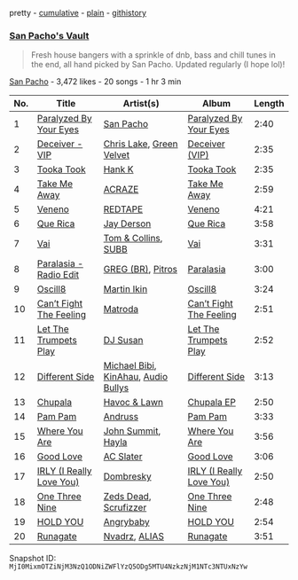 pretty - [cumulative](/playlists/cumulative/7guXu2Tdl1ClO7m2Dpe7iA.md) - [plain](/playlists/plain/7guXu2Tdl1ClO7m2Dpe7iA) - [githistory](https://github.githistory.xyz/mackorone/spotify-playlist-archive/blob/main/playlists/plain/7guXu2Tdl1ClO7m2Dpe7iA)

### [San Pacho's Vault](https://open.spotify.com/playlist/7guXu2Tdl1ClO7m2Dpe7iA)

> Fresh house bangers with a sprinkle of dnb, bass and chill tunes in the end, all hand picked by San Pacho\. Updated regularly \(I hope lol\)!

[San Pacho](https://open.spotify.com/user/tt8cs1rcaxzr3ge0jikfmurfk) - 3,472 likes - 20 songs - 1 hr 3 min

| No. | Title | Artist(s) | Album | Length |
|---|---|---|---|---|
| 1 | [Paralyzed By Your Eyes](https://open.spotify.com/track/5hEet4S4TiD6zw0C9ekzdt) | [San Pacho](https://open.spotify.com/artist/5jBerZvTAajwYvdxt3UhgU) | [Paralyzed By Your Eyes](https://open.spotify.com/album/1kpcos1H8BuZHaauZAMMIg) | 2:40 |
| 2 | [Deceiver \- VIP](https://open.spotify.com/track/39aowVnxyzMDZOmrgsN4MU) | [Chris Lake](https://open.spotify.com/artist/5Igpc9iLZ3YGtKeYfSrrOE), [Green Velvet](https://open.spotify.com/artist/3ABaec4jjl95VqmG1iD4k2) | [Deceiver \(VIP\)](https://open.spotify.com/album/0ZoupfyYTGUYKWTaZ8rymq) | 2:35 |
| 3 | [Tooka Took](https://open.spotify.com/track/4hDZeZoePIY3y0TPboLZGV) | [Hank K](https://open.spotify.com/artist/7e6V4iJruHMPbTniZOeITW) | [Tooka Took](https://open.spotify.com/album/3mRtyiU58ph2NrrDFndGX6) | 2:35 |
| 4 | [Take Me Away](https://open.spotify.com/track/1EXDjOpV3Lbiv8CzJ7caHs) | [ACRAZE](https://open.spotify.com/artist/4pnp4w9g30yLfVIAFnZMRd) | [Take Me Away](https://open.spotify.com/album/6EYwIO2gr5pTgQBysWPQvt) | 2:59 |
| 5 | [Veneno](https://open.spotify.com/track/0X2EbZRllEItjULwtkl26h) | [REDTAPE](https://open.spotify.com/artist/2gr30lAvtCgUQWCNjHO4P3) | [Veneno](https://open.spotify.com/album/1IuH4FD8hkfBpeVRf7p1L0) | 4:21 |
| 6 | [Que Rica](https://open.spotify.com/track/3vtwjiSfRhGOeR9nHN25BD) | [Jay Derson](https://open.spotify.com/artist/0NUj08bm3r87iZYitmDxyY) | [Que Rica](https://open.spotify.com/album/4UdR89lCHpqKrQT0E0iAs4) | 3:58 |
| 7 | [Vai](https://open.spotify.com/track/7s0L11uj5BbbUOwGCjG8vh) | [Tom & Collins](https://open.spotify.com/artist/1XU5MjR4kex9BGyY4UMtta), [SUBB](https://open.spotify.com/artist/0Yjc1aaTwDoJy2KP5xS20r) | [Vai](https://open.spotify.com/album/0GWUCn1c7B0BZWAKsd3LBo) | 3:31 |
| 8 | [Paralasia \- Radio Edit](https://open.spotify.com/track/4cgdgVbl60pq2O82Xnw0au) | [GREG \(BR\)](https://open.spotify.com/artist/7K7I6veLj1PPzsrzVP6B79), [Pitros](https://open.spotify.com/artist/1qoyJsbPjo0dpWnfSlRGLv) | [Paralasia](https://open.spotify.com/album/65zpKiRYEvJWfd7ol4rIeR) | 3:00 |
| 9 | [Oscill8](https://open.spotify.com/track/31Z3AuRnaj2ZLgZCWTqbLK) | [Martin Ikin](https://open.spotify.com/artist/7DhdJhd6DrxeJlUajwttd1) | [Oscill8](https://open.spotify.com/album/7fXWo4R4IoLCQF6FMvoY2H) | 3:24 |
| 10 | [Can’t Fight The Feeling](https://open.spotify.com/track/1T7fTFxkosqEF8AZzDvm6I) | [Matroda](https://open.spotify.com/artist/45lcbTsX07JWzmTIjcdyBz) | [Can’t Fight The Feeling](https://open.spotify.com/album/0UDIxo8rh9AcO7oGHjaETt) | 2:51 |
| 11 | [Let The Trumpets Play](https://open.spotify.com/track/1woYd27bjVaC4BM2HUTsQm) | [DJ Susan](https://open.spotify.com/artist/1E3qGlNjHcdqAYMT4Wi6cm) | [Let The Trumpets Play](https://open.spotify.com/album/7hW2wgGaOsE5STVOed00UO) | 2:52 |
| 12 | [Different Side](https://open.spotify.com/track/76Lq3l4TEzt2javAjXezAr) | [Michael Bibi](https://open.spotify.com/artist/4cvdQRyHmkSQSakUrW2oxv), [KinAhau](https://open.spotify.com/artist/3C7Tv0IqIGLjA9rpVaeHRB), [Audio Bullys](https://open.spotify.com/artist/5kwHgbzNHq1iHkUSrAmjjQ) | [Different Side](https://open.spotify.com/album/5MvoxzRfTWDYjNF98qRezc) | 3:13 |
| 13 | [Chupala](https://open.spotify.com/track/260UqjOU5GBsipeS4KtiFf) | [Havoc & Lawn](https://open.spotify.com/artist/6EaFaq8NthVEQYSHSemmBv) | [Chupala EP](https://open.spotify.com/album/0EpIPIlJSmceNqdT8bufsv) | 2:50 |
| 14 | [Pam Pam](https://open.spotify.com/track/5vwDbalq8UurGS7tTz0ZlJ) | [Andruss](https://open.spotify.com/artist/6HZwb7Zbnvfo8u1sst4QrI) | [Pam Pam](https://open.spotify.com/album/3Slmff9B119rqiFAhSFd5h) | 3:33 |
| 15 | [Where You Are](https://open.spotify.com/track/4qDpLaFGf5ampf2DXD2TMA) | [John Summit](https://open.spotify.com/artist/7kNqXtgeIwFtelmRjWv205), [Hayla](https://open.spotify.com/artist/4yX6mpMyBGf9UfvBB8JJrc) | [Where You Are](https://open.spotify.com/album/4bIEy1wDeaEklS1BanbsmR) | 3:56 |
| 16 | [Good Love](https://open.spotify.com/track/0fVnwHlZGkqM0mzmrSOPtr) | [AC Slater](https://open.spotify.com/artist/6EqFMCnVGBRNmwPlk2f3Uc) | [Good Love](https://open.spotify.com/album/0mDSNVQMk6frlTzKUxdoFi) | 3:06 |
| 17 | [IRLY \(I Really Love You\)](https://open.spotify.com/track/0TZmwiefBLRaNYtkRWH8Uh) | [Dombresky](https://open.spotify.com/artist/2GVtgxcx7jg5xVCZsIHSGN) | [IRLY \(I Really Love You\)](https://open.spotify.com/album/1ZaGCKsUUEhsfEbzTJeGrk) | 2:50 |
| 18 | [One Three Nine](https://open.spotify.com/track/3fDASogRbq1vEZGLFcN9QA) | [Zeds Dead](https://open.spotify.com/artist/67qogtRNI0GjUr8PlaG6Zh), [Scrufizzer](https://open.spotify.com/artist/3JmGsgVoGUN1Ro1jLfi7k1) | [One Three Nine](https://open.spotify.com/album/1NZ4fJ0HxdQ4L4X418SpLi) | 2:48 |
| 19 | [HOLD YOU](https://open.spotify.com/track/5YOcEEKHgs1IgqudZ5vx8Q) | [Angrybaby](https://open.spotify.com/artist/5TAU3fcCF32FqKMrdbXfRr) | [HOLD YOU](https://open.spotify.com/album/5KgTqGLDlJo6kL67PMbRdi) | 2:54 |
| 20 | [Runagate](https://open.spotify.com/track/25Z5V6zvTyV2ekPyhupEDn) | [Nvadrz](https://open.spotify.com/artist/3BsJD0TUVtn1sv29duwMrw), [ALIAS](https://open.spotify.com/artist/7GKfMeNMzek3DcXNGcf6D2) | [Runagate](https://open.spotify.com/album/3QmL4kZ2pwD14mlwBLlZPX) | 3:51 |

Snapshot ID: `MjI0MixmOTZiNjM3NzQ1ODNiZWFlYzQ5ODg5MTU4NzkzNjM1NTc3NTUxNzYw`
